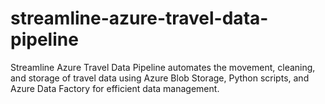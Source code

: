# streamline-azure-travel-data-pipeline
Streamline Azure Travel Data Pipeline automates the movement, cleaning, and storage of travel data using Azure Blob Storage, Python scripts, and Azure Data Factory for efficient data management.
